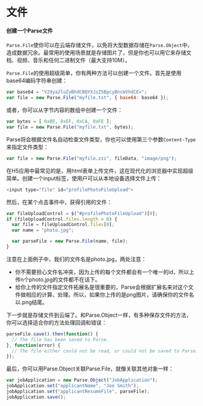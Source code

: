 # 文件

#### 创建一个Parse文件

`Parse.File`使你可以在云端存储文件，以免将大型数据存储在`Parse.Object`中，造成数据冗余。最常用的使用场景就是存储图片了，但是你也可以用它来存储文档、视频、音乐和任何二进制文件（最大支持10M）。

`Parse.File`的使用超级简单，你有两种方法可以创建一个文件。首先是使用base64编码字符串创建：

```js
var base64 = "V29ya2luZyBhdCBQYXJzZSBpcyBncmVhdCE=";
var file = new Parse.File("myfile.txt", { base64: base64 });
```

或者，你可以从字节内容的数组中创建一个文件：

```js
var bytes = [ 0xBE, 0xEF, 0xCA, 0xFE ];
var file = new Parse.File("myfile.txt", bytes);
```

Parse将会根据文件名自动检查文件类型，你也可以使用第三个参数`Content-Type`来指定文件类型：

```js
var file = new Parse.File("myfile.zzz", fileData, "image/png");
```

在H5应用中最常见的是，用html表单上传文件，这在现代化的浏览器中实现超级简单。创建一个input标签，使用户可以从本地设备选择文件上传：

```js
<input type="file" id="profilePhotoFileUpload">

```

然后，在某个点击事件中，获得引用的文件：

```js
var fileUploadControl = $("#profilePhotoFileUpload")[0];
if (fileUploadControl.files.length > 0) {
  var file = fileUploadControl.files[0];
  var name = "photo.jpg";

  var parseFile = new Parse.File(name, file);
}
```

注意在上面例子中，我们的文件名是photo.jpg，两处注意：

* 你不需要担心文件名冲突，因为上传的每个文件都会有一个唯一的id，所以上传n个photo.jpg的文件都不在话下。
* 给你上传的文件指定文件拓展名是很重要的，Parse会根据扩展名来对这个文件做相应的计算、处理。所以，如果你上传的是png图片，请确保你的文件名以.png结尾。

下一步就是存储文件到云端了。和Parse.Object一样，有多种保存文件的方法，你可以选择适合你的方法处理回调和错误：

```js
parseFile.save().then(function() {
  // The file has been saved to Parse.
}, function(error) {
  // The file either could not be read, or could not be saved to Parse.
});
```

最后，你可以用Parse.Object关联Parse.File，就像关联其他对象一样：

```js
var jobApplication = new Parse.Object("JobApplication");
jobApplication.set("applicantName", "Joe Smith");
jobApplication.set("applicantResumeFile", parseFile);
jobApplication.save();
```

































